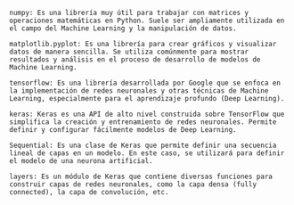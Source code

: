    numpy: Es una librería muy útil para trabajar con matrices y operaciones matemáticas en Python. Suele ser ampliamente utilizada en el campo del Machine Learning y la manipulación de datos.

    matplotlib.pyplot: Es una librería para crear gráficos y visualizar datos de manera sencilla. Se utiliza comúnmente para mostrar resultados y análisis en el proceso de desarrollo de modelos de Machine Learning.

    tensorflow: Es una librería desarrollada por Google que se enfoca en la implementación de redes neuronales y otras técnicas de Machine Learning, especialmente para el aprendizaje profundo (Deep Learning).

    keras: Keras es una API de alto nivel construida sobre TensorFlow que simplifica la creación y entrenamiento de redes neuronales. Permite definir y configurar fácilmente modelos de Deep Learning.

    Sequential: Es una clase de Keras que permite definir una secuencia lineal de capas en un modelo. En este caso, se utilizará para definir el modelo de una neurona artificial.

    layers: Es un módulo de Keras que contiene diversas funciones para construir capas de redes neuronales, como la capa densa (fully connected), la capa de convolución, etc.
